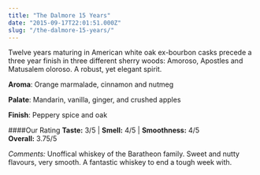 ```yaml
---
title: "The Dalmore 15 Years"
date: "2015-09-17T22:01:51.000Z"
slug: "/the-dalmore-15-years/"
---
```

Twelve years maturing in American white oak ex-bourbon casks precede a three year finish in three different sherry woods: Amoroso, Apostles and Matusalem oloroso. A robust, yet elegant spirit. 

**Aroma**: Orange marmalade, cinnamon and nutmeg

**Palate**: Mandarin, vanilla, ginger, and crushed apples

**Finish**: Peppery spice and oak

####Our Rating
**Taste:** 3/5 | **Smell:** 4/5 | **Smoothness:** 4/5   
**Overall:** 3.75/5 

*Comments:* Unoffical whiskey of the Baratheon family. Sweet and nutty flavours, very smooth. A fantastic whiskey to end a tough week with. 
    